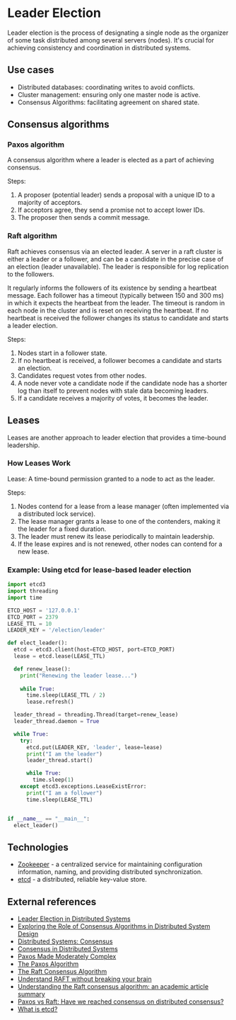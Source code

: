 # Leader Election

Leader election is the process of designating a single node as the organizer of some task distributed among several servers (nodes). It's crucial for achieving consistency and coordination in distributed systems.

## Use cases

- Distributed databases: coordinating writes to avoid conflicts.
- Cluster management: ensuring only one master node is active.
- Consensus Algorithms: facilitating agreement on shared state.

## Consensus algorithms

### Paxos algorithm

A consensus algorithm where a leader is elected as a part of achieving consensus.

Steps:

1. A proposer (potential leader) sends a proposal with a unique ID to a majority of acceptors.
2. If acceptors agree, they send a promise not to accept lower IDs.
3. The proposer then sends a commit message.

### Raft algorithm

Raft achieves consensus via an elected leader. A server in a raft cluster is either a leader or a follower, and can be a candidate in the precise case of an election (leader unavailable). The leader is responsible for log replication to the followers.

It regularly informs the followers of its existence by sending a heartbeat message. Each follower has a timeout (typically between 150 and 300 ms) in which it expects the heartbeat from the leader. The timeout is random in each node in the cluster and is reset on receiving the heartbeat. If no heartbeat is received the follower changes its status to candidate and starts a leader election.

Steps:

1. Nodes start in a follower state.
2. If no heartbeat is received, a follower becomes a candidate and starts an election.
3. Candidates request votes from other nodes.
4. A node never vote a candidate node if the candidate node has a shorter log than itself to prevent nodes with stale data becoming leaders.
5. If a candidate receives a majority of votes, it becomes the leader.

## Leases

Leases are another approach to leader election that provides a time-bound leadership.

### How Leases Work

Lease: A time-bound permission granted to a node to act as the leader.

Steps:

1. Nodes contend for a lease from a lease manager (often implemented via a distributed lock service).
2. The lease manager grants a lease to one of the contenders, making it the leader for a fixed duration.
3. The leader must renew its lease periodically to maintain leadership.
4. If the lease expires and is not renewed, other nodes can contend for a new lease.

### Example: Using etcd for lease-based leader election

```python
import etcd3
import threading
import time

ETCD_HOST = '127.0.0.1'
ETCD_PORT = 2379
LEASE_TTL = 10
LEADER_KEY = '/election/leader'

def elect_leader():
  etcd = etcd3.client(host=ETCD_HOST, port=ETCD_PORT)
  lease = etcd.lease(LEASE_TTL)

  def renew_lease():
    print("Renewing the leader lease...")
    
    while True:
      time.sleep(LEASE_TTL / 2)
      lease.refresh()

  leader_thread = threading.Thread(target=renew_lease)
  leader_thread.daemon = True

  while True:
    try:
      etcd.put(LEADER_KEY, 'leader', lease=lease)
      print("I am the leader")
      leader_thread.start()

      while True:
        time.sleep(1)
    except etcd3.exceptions.LeaseExistError:
      print("I am a follower")
      time.sleep(LEASE_TTL)


if __name__ == "__main__":
  elect_leader()
```

## Technologies

- [Zookeeper](https://zookeeper.apache.org/) - a centralized service for maintaining configuration information, naming, and providing distributed synchronization.
- [etcd](https://etcd.io/) - a distributed, reliable key-value store.

## External references

- [Leader Election in Distributed Systems](https://aws.amazon.com/builders-library/leader-election-in-distributed-systems/)
- [Exploring the Role of Consensus Algorithms in Distributed System Design](https://dzone.com/articles/exploring-the-role-of-consensus-algorithms-in-dist)
- [Distributed Systems: Consensus](https://www.youtube.com/watch?v=rN6ma561tak&ab_channel=MartinKleppmann)
- [Consensus in Distributed Systems](https://w3.cs.jmu.edu/kirkpams/OpenCSF/Books/csf/html/DistConsensus.html)
- [Paxos Made Moderately Complex](https://paxos.systems/how/)
- [The Paxos Algorithm](https://www.youtube.com/watch?v=d7nAGI_NZPk&ab_channel=GoogleTechTalks)
- [The Raft Consensus Algorithm](https://raft.github.io/)
- [Understand RAFT without breaking your brain](https://www.youtube.com/watch?v=IujMVjKvWP4&ab_channel=CoreDump)
- [Understanding the Raft consensus algorithm: an academic article summary](https://www.freecodecamp.org/news/in-search-of-an-understandable-consensus-algorithm-a-summary-4bc294c97e0d/)
- [Paxos vs Raft: Have we reached consensus on distributed consensus?](https://www.youtube.com/watch?v=JQss0uQUc6o&t=138s&ab_channel=PaPoCWorkshop)
- [What is etcd?](https://www.youtube.com/watch?v=OmphHSaO1sE&t=297s&ab_channel=IBMTechnology)
